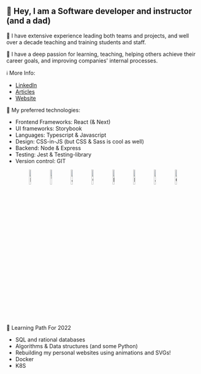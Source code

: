 ## 👋 Hey, I am a Software developer and instructor (and a dad)

💪 I have extensive experience leading both teams and projects, and well over a decade teaching and training students and staff.

🧠 I have a deep passion for learning, teaching, helping others achieve their career goals, and improving companies' internal processes.

ℹ️ More Info: 

- [LinkedIn](https://www.linkedin.com/in/david-rajcher/)
- [Articles](https://david-l-r.medium.com/)
- [Website](https://davidrajcher.com)

🤖 My preferred technologies:
- Frontend Frameworks: React (& Next)
- UI frameworks: Storybook
- Languages: Typescript & Javascript
- Design: CSS-in-JS (but CSS & Sass is cool as well)
- Backend: Node & Express
- Testing: Jest & Testing-library
- Version control: GIT

<p align="center">
    <img src="https://user-images.githubusercontent.com/31222514/149813755-3f74a208-1e4c-4d81-b848-1d4f1a18b969.png" width="10%" alt="React logo">
    <img src="https://user-images.githubusercontent.com/31222514/149813300-65804694-d3ea-4e31-955d-dbc47229a82d.png" width="10%" alt="Typescript logo">
  <img src="https://user-images.githubusercontent.com/31222514/149812547-405716a0-b974-4da4-b749-f2b4a8adc1d8.png" width="10%" alt="Javascript logo">
  <img src="https://user-images.githubusercontent.com/31222514/149813532-e214a55c-9b91-4b71-bb17-0dcf18903f7a.png" width="10%" alt="CSS logo">
  <img src="https://user-images.githubusercontent.com/31222514/149814154-3de042e2-bccf-4f0e-8d0e-98a2dbcae7c0.png" width="10%" alt="HTML logo">
  <img src="https://user-images.githubusercontent.com/31222514/149943049-95f0909a-9c2b-4fae-bd04-647d531dd10d.png" width="10%" alt="NODE logo">
  <img src="https://user-images.githubusercontent.com/31222514/149814008-745c7736-7881-41b9-bc0b-3b9a7c9ab087.png" width="10%" alt="Jest logo">
  <img src="https://user-images.githubusercontent.com/31222514/149814004-a3a2bf91-a257-4d1c-bdff-e1079a524359.png" width="10%" alt="GIT logo">
</p>

🔭 Learning Path For 2022

- SQL and rational databases
- Algorithms & Data structures (and some Python)
- Rebuilding my personal websites using animations and SVGs!
- Docker 
- K8S

